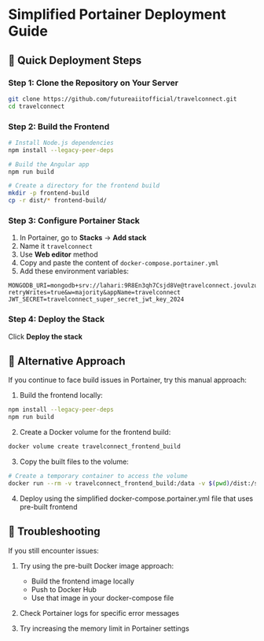 # Simplified Portainer Deployment Guide

## 🚀 Quick Deployment Steps

### Step 1: Clone the Repository on Your Server
```bash
git clone https://github.com/futureaiitofficial/travelconnect.git
cd travelconnect
```

### Step 2: Build the Frontend
```bash
# Install Node.js dependencies
npm install --legacy-peer-deps

# Build the Angular app
npm run build

# Create a directory for the frontend build
mkdir -p frontend-build
cp -r dist/* frontend-build/
```

### Step 3: Configure Portainer Stack

1. In Portainer, go to **Stacks** → **Add stack**
2. Name it `travelconnect`
3. Use **Web editor** method
4. Copy and paste the content of `docker-compose.portainer.yml`
5. Add these environment variables:

```
MONGODB_URI=mongodb+srv://lahari:9R8En3qh7Csjd8Ve@travelconnect.jovulzu.mongodb.net/travelconnect?retryWrites=true&w=majority&appName=travelconnect
JWT_SECRET=travelconnect_super_secret_jwt_key_2024
```

### Step 4: Deploy the Stack
Click **Deploy the stack**

## 📝 Alternative Approach

If you continue to face build issues in Portainer, try this manual approach:

1. Build the frontend locally:
```bash
npm install --legacy-peer-deps
npm run build
```

2. Create a Docker volume for the frontend build:
```bash
docker volume create travelconnect_frontend_build
```

3. Copy the built files to the volume:
```bash
# Create a temporary container to access the volume
docker run --rm -v travelconnect_frontend_build:/data -v $(pwd)/dist:/source alpine cp -r /source/* /data
```

4. Deploy using the simplified docker-compose.portainer.yml file that uses pre-built frontend

## 🔧 Troubleshooting

If you still encounter issues:

1. Try using the pre-built Docker image approach:
   - Build the frontend image locally
   - Push to Docker Hub
   - Use that image in your docker-compose file

2. Check Portainer logs for specific error messages

3. Try increasing the memory limit in Portainer settings
